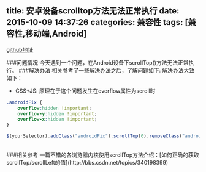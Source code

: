 title: 安卓设备scrolltop方法无法正常执行
date: 2015-10-09 14:37:26
categories: 兼容性
tags: [兼容性,移动端,Android]
---
[github地址](https://github.com/yangzj1992/articles/blob/master/安卓设备scrolltop方法无法正常工作.md)

###问题情况
今天遇到一个问题，在Android设备下scrollTop()方法无法正常执行。
###解决办法
相关参考了一些解决办法之后，了解问题如下:
解决办法大致如下：

- CSS+JS:
原理在于这个问题发生在overflow属性为scroll时

``` css
.androidFix {
    overflow:hidden !important;
    overflow-y:hidden !important;
    overflow-x:hidden !important;
}

```

``` javascript
$(yourSelector).addClass("androidFix").scrollTop(0).removeClass("androidFix");
```
<br>
###相关参考
一篇不错的各浏览器内核使用scrollTop方法介绍：[如何正确的获取scrollTop/scrollLeft的值](http://bbs.csdn.net/topics/340198399)


